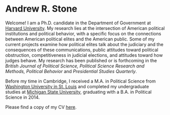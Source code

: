 # Andrew R. Stone

Welcome! I am a Ph.D. candidate in the Department of Government at [Harvard University](https://gov.harvard.edu/). My research lies at the intersection of American political institutions and political behavior, with a specific focus on the connections between American political elites and the American public. Some of my current projects examine how political elites talk about the judiciary and the consequences of these communications, public attitudes toward political obstruction, competitiveness in judicial elections, and attitudes toward how judges behave. My research has been published or is forthcoming in the *British Journal of Political Science, Political Science Research and Methods, Political Behavior* and *Presidential Studies Quarterly*.

Before my time in Cambridge, I received a M.A. in Political Science from [Washington University in St. Louis](https://polisci.wustl.edu/) and completed my undergraduate studies at [Michigan State University](https://polisci.msu.edu/), graduating with a B.A. in Political Science in 2014.

Please find a copy of my CV [here](https://www.dropbox.com/s/9bzarzhxaurzhlp/stone_cv_dropbox.pdf?dl=0).  
